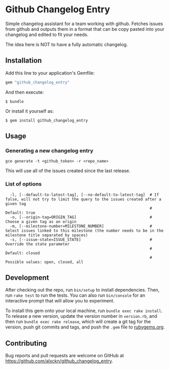 # Github Changelog Entry

Simple changelog assistant for a team working with github. Fetches issues from github and outputs them in a format that can be copy pasted into your changelog and edited to fit your needs.

The idea here is NOT to have a fully automatic changelog.

## Installation

Add this line to your application's Gemfile:

```ruby
gem "github_changelog_entry"
```

And then execute:

    $ bundle

Or install it yourself as:

    $ gem install github_changelog_entry

## Usage

### Generating a new changelog entry

`gce generate -t <github_token> -r <repo_name>`

This will use all of the issues created since the last release.

### List of options

```
  -l, [--default-to-latest-tag], [--no-default-to-latest-tag]  # If false, will not try to limit the query to the issues created after a given tag
                                                               # Default: true
  -o, [--origin-tag=ORIGIN_TAG]                                # Choose a given tag as an origin
  -m, [--milestone-number=MILESTONE_NUMBER]                    # Select issues linked to this milestone (the number needs to be in the milestone title separated by spaces)
  -s, [--issue-state=ISSUE_STATE]                              # Override the state parameter
                                                               # Default: closed
                                                               # Possible values: open, closed, all

```

## Development

After checking out the repo, run `bin/setup` to install dependencies. Then, run `rake test` to run the tests. You can also run `bin/console` for an interactive prompt that will allow you to experiment.

To install this gem onto your local machine, run `bundle exec rake install`. To release a new version, update the version number in `version.rb`, and then run `bundle exec rake release`, which will create a git tag for the version, push git commits and tags, and push the `.gem` file to [rubygems.org](https://rubygems.org).

## Contributing

Bug reports and pull requests are welcome on GitHub at https://github.com/alxckn/github_changelog_entry.
